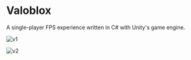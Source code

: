 # Valoblox
A single-player FPS experience written in C# with Unity's game engine.

![v1](https://user-images.githubusercontent.com/20495218/127544569-ded314b8-aad8-427c-844e-0e727bdd909a.png)

![v2](https://user-images.githubusercontent.com/20495218/127544610-56f8a6d7-81b1-4d82-a031-9c785dd21c56.png)
